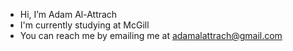 - Hi, I’m Adam Al-Attrach
- I'm currently studying at McGill
- You can reach me by emailing me at adamalattrach@gmail.com

<!---
AdamAlAttrach/AdamAlAttrach is a ✨ special ✨ repository because its `README.md` (this file) appears on your GitHub profile.
You can click the Preview link to take a look at your changes.
--->
